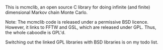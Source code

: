 This is mcmclib, an open source C library for doing infinite (and finite) dimensional
Markov chain Monte Carlo.

Note: The mcmclib code is released under a permissive BSD licence. However, it
links to FFTW and GSL, which are released under GPL. Thus, the whole caboodle
is GPL'd.

Switching out the linked GPL libraries with BSD libraries is on my todo list.
